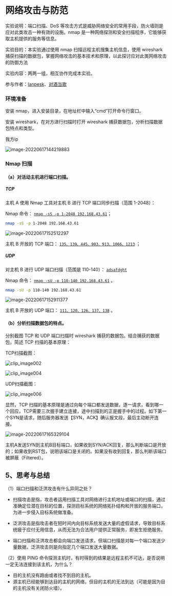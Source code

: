 # 网络攻击与防范

实验说明：端口扫描、DoS 等攻击方式是威胁网络安全的常用手段，防火墙则是应对此类攻击一种有效的设施。nmap 是一种网络探测和安全扫描程序，它能够获取主机提供的服务等信息。 

实验目的：本实验通过使用 nmap 扫描远程主机搜集主机信息，使用 wireshark 捕获扫描的数据包，掌握网络攻击的基本技术和原理，以此探讨应对此类网络攻击的防御方法

实验内容：两两一组，相互协作完成本实验。

参与作者：[lanpesk](https://lanpesk.github.io/)、[对酒当歌](https://blog.csdn.net/youyouwoxi)

### 环境准备

安装 nmap，进入安装目录，在地址栏中输入“cmd”打开命令行窗口。

安装 wireshark，在对方进行扫描时打开 wireshark 捕获数据包，分析扫描数据包特点和类型。

我方ip

![image-20220617144219883](https://img2022.cnblogs.com/blog/2661728/202206/2661728-20220623224329683-1851620711.png)

### Nmap 扫描

#### （a）对活动主机进行端口扫描。

#####  TCP 

主机 A 使用 Nmap 工具对主机 B 进行 TCP 端口同步扫描（范围 1-2048）：

Nmap 命令： <u>`nmap -sS -p 1-2048 192.168.43.61`</u>；

```bash
nmap -sS -p 1-2048 192.168.43.61
```

![image-20220617152512297](https://img2022.cnblogs.com/blog/2661728/202206/2661728-20220623224330024-984047661.png)

主机 B 开放的 TCP 端口： <u>`135、139、445、903、913、1066、1213`</u> ；

##### UDP

对主机 B 进行 UDP 端口扫描（范围是 110-140）： <u>`adsafdght`</u>

Nmap 命令： <u>`nmap -sU -p 110-140 192.168.43.61`</u> 。

```bash
nmap -sU -p 110-140 192.168.43.61
```

![image-20220617152911377](https://img2022.cnblogs.com/blog/2661728/202206/2661728-20220623224330386-299731689.png)

主机 B 开放的 UDP 端口： <u>`111、120、126、137、138`</u> 。 

#### （b）分析扫描数据包的特点。

分别截图 TCP 和 UDP 端口扫描时 wireshark 捕获的数据包。结合捕获的数据包，简述 TCP 扫描的基本原理：

TCP扫描截图：

![clip_image002](https://img2022.cnblogs.com/blog/2661728/202206/2661728-20220623224330856-1627442166.jpg)

![clip_image004](https://img2022.cnblogs.com/blog/2661728/202206/2661728-20220623224329046-64608355.jpg)

UDP扫描截图：

![clip_image006](https://img2022.cnblogs.com/blog/2661728/202206/2661728-20220623224329336-707967196.jpg)

显然，TCP 扫描的基本原理是通过向每个端口都发送数据，逐一请求，看到哪一个回应，TCP需要三次握手建立连接，途中扫描到的正是握手中的过程。如下第一个SYN是请求，随后服务器发送【SYN，ACK】确认报文段，最后主动断开连接。

![image-20220617165329104](https://img2022.cnblogs.com/blog/2661728/202206/2661728-20220623224330631-316903865.png)

主机A发送SYN到主机B目标端口，如果收到SYN/ACK回复，那么判断端口是开放的；如果收到RST包，说明该端口是关闭的。如果没有收到回复，那么判断该端口被屏蔽（Filtered）。

## 5、思考与总结

（1）端口扫描和泛洪攻击有什么异同之处？

- 扫描攻击是指，攻击者运用扫描工具对网络进行主机地址或端口的扫描，通过准确定位潜在目标的位置，探测目标系统的网络拓扑结构和开放的服务端口，为进一步侵入目标系统做准备。

- 泛洪攻击是指攻击者在短时间内向目标系统发送大量的虚假请求，导致目标系统疲于应付无用信息，从而无法为合法用户提供正常服务，即发生拒绝服务。

- 端口扫描和泛洪攻击都会向端口发送请求，但端口扫描是对每一个端口发送少量数据，泛洪攻击则是向指定几个端口发送大量数据。

（2）使用 PING 命令探测主机时，有时得到的结果是远程主机不可达，是否说明一定无法连接到该主机，为什么？

- 目的主机没有路由或者找不到目的主机。
- 源主机已经能够到达目的主机的网络，但目的主机的无法到达（可能是因为目的主机没有关闭防火墙）。




